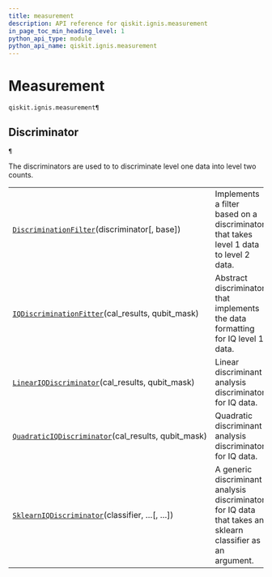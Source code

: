```yaml
---
title: measurement
description: API reference for qiskit.ignis.measurement
in_page_toc_min_heading_level: 1
python_api_type: module
python_api_name: qiskit.ignis.measurement
---
```


<span id="module-qiskit.ignis.measurement" />

<span id="qiskit-ignis-measurement" />

# Measurement

<span id="module-qiskit.ignis.measurement" />

`qiskit.ignis.measurement¶`

## Discriminator

<span id="module-qiskit.ignis.measurement" />

`¶`

The discriminators are used to to discriminate level one data into level two counts.

|                                                                                                                                                                |                                                                                                            |
| -------------------------------------------------------------------------------------------------------------------------------------------------------------- | ---------------------------------------------------------------------------------------------------------- |
| [`DiscriminationFilter`](qiskit.ignis.measurement.DiscriminationFilter "qiskit.ignis.measurement.DiscriminationFilter")(discriminator\[, base])                | Implements a filter based on a discriminator that takes level 1 data to level 2 data.                      |
| [`IQDiscriminationFitter`](qiskit.ignis.measurement.IQDiscriminationFitter "qiskit.ignis.measurement.IQDiscriminationFitter")(cal\_results, qubit\_mask)       | Abstract discriminator that implements the data formatting for IQ level 1 data.                            |
| [`LinearIQDiscriminator`](qiskit.ignis.measurement.LinearIQDiscriminator "qiskit.ignis.measurement.LinearIQDiscriminator")(cal\_results, qubit\_mask)          | Linear discriminant analysis discriminator for IQ data.                                                    |
| [`QuadraticIQDiscriminator`](qiskit.ignis.measurement.QuadraticIQDiscriminator "qiskit.ignis.measurement.QuadraticIQDiscriminator")(cal\_results, qubit\_mask) | Quadratic discriminant analysis discriminator for IQ data.                                                 |
| [`SklearnIQDiscriminator`](qiskit.ignis.measurement.SklearnIQDiscriminator "qiskit.ignis.measurement.SklearnIQDiscriminator")(classifier, …\[, …])             | A generic discriminant analysis discriminator for IQ data that takes an sklearn classifier as an argument. |

